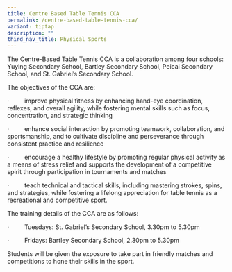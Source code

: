 ```yaml
---
title: Centre Based Table Tennis CCA
permalink: /centre-based-table-tennis-cca/
variant: tiptap
description: ""
third_nav_title: Physical Sports
---
```

<p>The Centre-Based Table Tennis CCA is a collaboration among four schools:
Yuying Secondary School, Bartley Secondary School, Peicai Secondary School,
and St. Gabriel’s Secondary School.</p>
<p></p>
<p>The objectives of the CCA are:</p>
<p>·&nbsp;&nbsp;&nbsp;&nbsp;&nbsp;&nbsp;&nbsp;&nbsp; improve physical fitness
by enhancing hand-eye coordination, reflexes, and overall agility, while
fostering mental skills such as focus, concentration, and strategic thinking</p>
<p>·&nbsp;&nbsp;&nbsp;&nbsp;&nbsp;&nbsp;&nbsp;&nbsp; enhance social interaction
by promoting teamwork, collaboration, and sportsmanship, and to cultivate
discipline and perseverance through consistent practice and resilience</p>
<p>·&nbsp;&nbsp;&nbsp;&nbsp;&nbsp;&nbsp;&nbsp;&nbsp; encourage a healthy
lifestyle by promoting regular physical activity as a means of stress relief
and supports the development of a competitive spirit through participation
in tournaments and matches</p>
<p>·&nbsp;&nbsp;&nbsp;&nbsp;&nbsp;&nbsp;&nbsp;&nbsp; teach technical and
tactical skills, including mastering strokes, spins, and strategies, while
fostering a lifelong appreciation for table tennis as a recreational and
competitive sport.</p>
<p></p>
<p>The training details of the CCA are as follows:</p>
<p>·&nbsp;&nbsp;&nbsp;&nbsp;&nbsp;&nbsp;&nbsp;&nbsp; Tuesdays: St. Gabriel’s
Secondary School, 3.30pm to 5.30pm</p>
<p>·&nbsp;&nbsp;&nbsp;&nbsp;&nbsp;&nbsp;&nbsp;&nbsp; Fridays: Bartley Secondary
School, 2.30pm to 5.30pm</p>
<p></p>
<p>Students will be given the exposure to take part in friendly matches and
competitions to hone their skills in the sport.</p>
